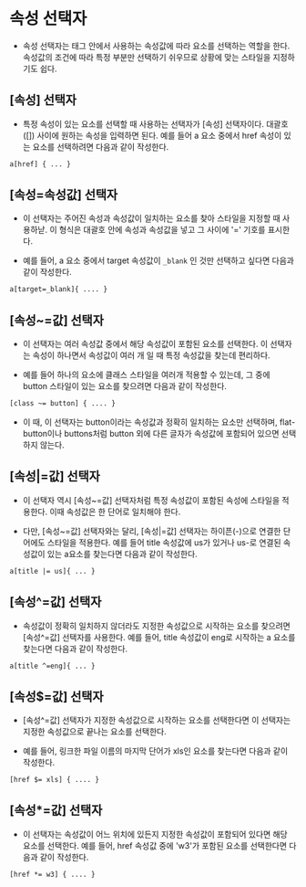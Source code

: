 # 속성 선택자

* 속성 선택자는 태그 안에서 사용하는 속성값에 따라 요소를 선택하는 역할을 한다. 속성값의 조건에 따라 특정 부분만 선택하기 쉬우므로 상황에 맞는 스타일을 지정하기도 쉽다.

## [속성] 선택자

* 특정 속성이 있는 요소를 선택할 때 사용하는 선택자가 [속성] 선택자이다. 대괄호([]) 사이에 원하는 속성을 입력하면 된다. 예를 들어 a 요소 중에서 href 속성이 있는 요소를 선택하려면 다음과 같이 작성한다.

```html
a[href] { ... }
```

## [속성=속성값] 선택자

* 이 선택자는 주어진 속성과 속성값이 일치하는 요소를 찾아 스타일을 지정할 때 사용하낟. 이 형식은 대괄호 안에 속성과 속성값을 넣고 그 사이에 '=' 기호를 표시한다.

* 예를 들어, a 요소 중에서 target 속성값이 ```_blank``` 인 것만 선택하고 싶다면 다음과 같이 작성한다.

```html
a[target=_blank]{ .... }
```

## [속성~=값] 선택자

* 이 선택자는 여러 속성값 중에서 해당 속성값이 포함된 요소를 선택한다. 이 선택자는 속성이 하나면서 속성값이 여러 개 일 때 특정 속성값을 찾는데 편리하다.

* 예를 들어 하나의 요소에 클래스 스타일을 여러개 적용할 수 있는데, 그 중에 button 스타일이 있는 요소를 찾으려면 다음과 같이 작성한다.

```html
[class ~= button] { .... }
```

* 이 때, 이 선택자는 button이라는 속성값과 정확히 일치하는 요소만 선택하며, flat-button이나 buttons처럼 button 외에 다른 글자가 속성값에 포함되어 있으면 선택하지 않는다.

## [속성|=값] 선택자

* 이 선택자 역시 [속성~=값] 선택자처럼 특정 속성값이 포함된 속성에 스타일을 적용한다. 이때 속성값은 한 단어로 일치해야 한다.

* 다만, [속성~=값] 선택자와는 달리, [속성|=값] 선택자는 하이픈(-)으로 연결한 단어에도 스타일을 적용한다. 예를 들어 title 속성값에 us가 있거나 us-로 연결된 속성값이 있는 a요소를 찾는다면 다음과 같이 작성한다.

```html
a[title |= us]{ ... }
```

## [속성^=값] 선택자

* 속성값이 정확히 일치하지 않더라도 지정한 속성값으로 시작하는 요소를 찾으려면 [속성^=값] 선택자를 사용한다. 예를 들어, title 속성값이 eng로 시작하는 a 요소를 찾는다면 다음과 같이 작성한다.

```html
a[title ^=eng]{ ... }
```

## [속성$=값] 선택자

* [속성^=값] 선택자가 지정한 속성값으로 시작하는 요소를 선택한다면 이 선택자는 지정한 속성값으로 끝나는 요소를 선택한다.

* 예를 들어, 링크한 파일 이름의 마지막 단어가 xls인 요소를 찾는다면 다음과 같이 작성한다.

```html
[href $= xls] { .... }
```

## [속성*=값] 선택자

* 이 선택자는 속성값이 어느 위치에 있든지 지정한 속성값이 포함되어 있다면 해당 요소를 선택한다. 예를 들어, href 속성값 중에 'w3'가 포함된 요소를 선택한다면 다음과 같이 작성한다.

```html
[href *= w3] { .... }
```
